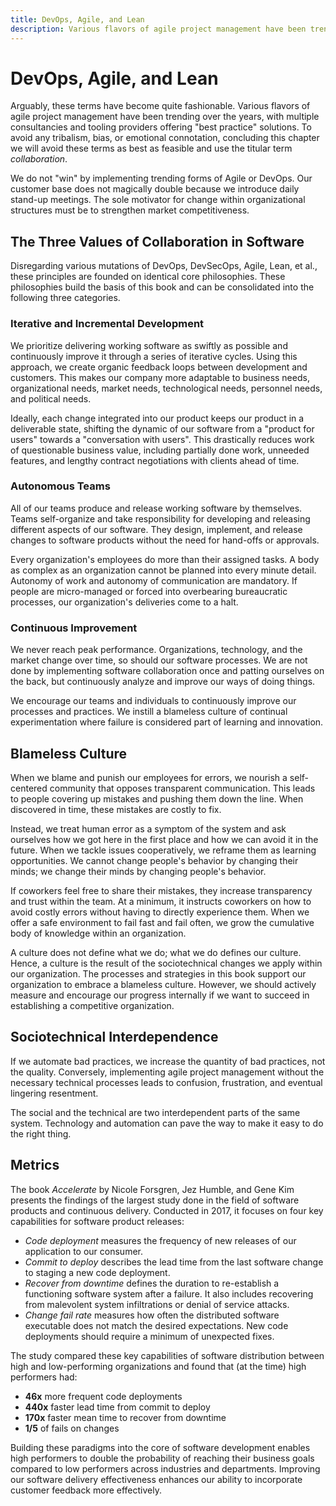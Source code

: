 ```yaml
---
title: DevOps, Agile, and Lean
description: Various flavors of agile project management have been trending over the years, yet all build upon iterative and incremental development, autonomous teams, and continuous improvement.
---
```


# DevOps, Agile, and Lean

Arguably, these terms have become quite fashionable. Various flavors of agile project management have been trending over the years, with multiple consultancies and tooling providers offering "best practice" solutions. To avoid any tribalism, bias, or emotional connotation, concluding this chapter we will avoid these terms as best as feasible and use the titular term *collaboration*.

We do not "win" by implementing trending forms of Agile or DevOps. Our customer base does not magically double because we introduce daily stand-up meetings. The sole motivator for change within organizational structures must be to strengthen market competitiveness.

## The Three Values of Collaboration in Software

Disregarding various mutations of DevOps, DevSecOps, Agile, Lean, et al., these principles are founded on identical core philosophies. These philosophies build the basis of this book and can be consolidated into the following three categories.

### Iterative and Incremental Development

We prioritize delivering working software as swiftly as possible and continuously improve it through a series of iterative cycles. Using this approach, we create organic feedback loops between development and customers. This makes our company more adaptable to business needs, organizational needs, market needs, technological needs, personnel needs, and political needs.

Ideally, each change integrated into our product keeps our product in a deliverable state, shifting the dynamic of our software from a "product for users" towards a "conversation with users". This drastically reduces work of questionable business value, including partially done work, unneeded features, and lengthy contract negotiations with clients ahead of time.

### Autonomous Teams

All of our teams produce and release working software by themselves. Teams self-organize and take responsibility for developing and releasing different aspects of our software. They design, implement, and release changes to software products without the need for hand-offs or approvals.

Every organization's employees do more than their assigned tasks. A body as complex as an organization cannot be planned into every minute detail. Autonomy of work and autonomy of communication are mandatory. If people are micro-managed or forced into overbearing bureaucratic processes, our organization's deliveries come to a halt.

### Continuous Improvement

We never reach peak performance. Organizations, technology, and the market change over time, so should our software processes. We are not done by implementing software collaboration once and patting ourselves on the back, but continuously analyze and improve our ways of doing things.

We encourage our teams and individuals to continuously improve our processes and practices. We instill a blameless culture of continual experimentation where failure is considered part of learning and innovation.

## Blameless Culture

When we blame and punish our employees for errors, we nourish a self-centered community that opposes transparent communication. This leads to people covering up mistakes and pushing them down the line. When discovered in time, these mistakes are costly to fix.

Instead, we treat human error as a symptom of the system and ask ourselves how we got here in the first place and how we can avoid it in the future. When we tackle issues cooperatively, we reframe them as learning opportunities. We cannot change people's behavior by changing their minds; we change their minds by changing people's behavior.

If coworkers feel free to share their mistakes, they increase transparency and trust within the team. At a minimum, it instructs coworkers on how to avoid costly errors without having to directly experience them. When we offer a safe environment to fail fast and fail often, we grow the cumulative body of knowledge within an organization.

A culture does not define what we do; what we do defines our culture. Hence, a culture is the result of the sociotechnical changes we apply within our organization. The processes and strategies in this book support our organization to embrace a blameless culture. However, we should actively measure and encourage our progress internally if we want to succeed in establishing a competitive organization.

## Sociotechnical Interdependence

If we automate bad practices, we increase the quantity of bad practices, not the quality. Conversely, implementing agile project management without the necessary technical processes leads to confusion, frustration, and eventual lingering resentment.

<!-- vale alex.Condescending = NO -->
The social and the technical are two interdependent parts of the same system. Technology and automation can pave the way to make it easy to do the right thing.
<!-- vale alex.Condescending = YES -->

## Metrics

The book *Accelerate* by Nicole Forsgren, Jez Humble, and Gene Kim presents the findings of the largest study done in the field of software products and continuous delivery. Conducted in 2017, it focuses on four key capabilities for software product releases:

- *Code deployment* measures the frequency of new releases of our application to our consumer.
- *Commit to deploy* describes the lead time from the last software change to staging a new code deployment.
- *Recover from downtime* defines the duration to re-establish a functioning software system after a failure. It also includes recovering from malevolent system infiltrations or denial of service attacks.
- *Change fail rate* measures how often the distributed software executable does not match the desired expectations. New code deployments should require a minimum of unexpected fixes.

The study compared these key capabilities of software distribution between high and low-performing organizations and found that (at the time) high performers had:

- **46x** more frequent code deployments
- **440x** faster lead time from commit to deploy
- **170x** faster mean time to recover from downtime
- **1/5** of fails on changes

Building these paradigms into the core of software development enables high performers to double the probability of reaching their business goals compared to low performers across industries and departments. Improving our software delivery effectiveness enhances our ability to incorporate customer feedback more effectively.
